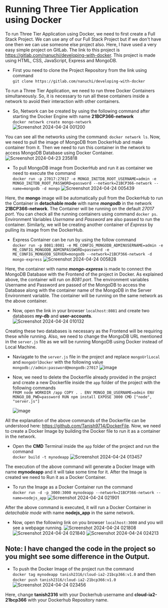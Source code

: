 # Running Three Tier Application using Docker

To run Three Tier Application using Docker, we need to first create a Full Stack Project. We can use any of our Full Stack Project but if we don't have one then we can use someone else project also. Here, I have used a very easy simple project on GitLab. The link to this project is https://gitlab.com/nanuchi/developing-with-docker. This project is made using HTML, CSS, JavaScript, Express and MongoDB. 

- First you need to clone the Project Repository from the link using command<br> ```git clone https://gitlab.com/nanuchi/developing-with-docker```

To run a Three Tier Application, we need to run three Docker Containers simultaneously. So, it is necessary to run all these containers inside a network to avoid their interaction with other containers.

- So, Network can be created by using the following command after starting the Docker Engine with name __21BCP366-network__ <br> ```docker netowrk create mongo-network```
     ![Screenshot 2024-04-24 001200](https://github.com/Tanish9714/tanish2316.github.io/assets/146628920/35aae8bf-d48f-4270-a3fc-93f9aea25fc4)


You can see all the networks using the command: ```docker network ls```. Now, we need to pull the image of MongoDB from DockerHub and make container from it. Then we need to run this container in the network to access MongoDB Database using Docker Container.
     ![Screenshot 2024-04-23 235818](https://github.com/Tanish9714/tanish2316.github.io/assets/146628920/1272d14f-76b7-4dcb-802f-8fff50485ad4)



- To pull MongoDB image from DockerHub and run it as container we need to execute the command <br> ```docker run -p 27017:27017 -e MONGO_INITDB_ROOT_USERNAME=admin -e MONGO_INITDB_ROOT_PASSWORD=password --network=21BCP366-network --name=mongodb -d mongo```
     ![Screenshot 2024-04-24 005439](https://github.com/Tanish9714/tanish2316.github.io/assets/146628920/a479f65b-7b8b-4219-9d87-770a3881a777)


Here, the __mongo__ image will be automatically pull from the DockerHub to run the Container in __detachable mode__ with name __*mongodb*__ in the network __21BCP366-network__. The Container will be running on the default *27017 port*. You can check all the running containers using command ```docker ps```. Environment Variables *Username* and *Password* are also passed to run the container. Similarly, we will be creating another container of *Express* by pulling its image from the DockerHub.

- Express Container can be run by using the follow command <br>```docker run -p 8081:8081 -e ME_CONFIG_MONGODB_ADMINUSERNAME=admin -e ME_CONFIG_MONGODB_ADMINPASSWORD=password -e ME_CONFIG_MONGODB_SERVER=mongodb --network=21BCP366-network -d mongo-express```
     ![Screenshot 2024-04-24 005828](https://github.com/Tanish9714/tanish2316.github.io/assets/146628920/33408de3-e6a3-4b0c-abba-7e289a4103c1)


Here, the container with name __*mongo-express*__ is made to connect the MongoDB Database with the Frontend of the project in Docker. As explained above, the container will run on *8081 port*. The environment variables Username and Password are passed of the MongoDB to access the Database along with the container name of the MongoDB in the Server Environment variable. The container will be running on the same network as the above container.

- Now, open the link in your browser ```localhost:8081``` and create two databases __my-db__ and __user-accounts__.
     ![Screenshot 2024-04-24 010132](https://github.com/Tanish9714/tanish2316.github.io/assets/146628920/6623073c-cf7e-4d1e-bfb1-c3294f3fca78)


Creating these two databases is necessary as the Frontend will be requiring these while running. Also, we need to change the MongoDB URL mentioned in the ```server.js``` file as we will be running MongoDB using Docker instead of Local Machine.

- Naviagate to the ```server.js``` file in the project and replace ```mongoUrlLocal``` and ```mongoUrlDocker``` with the following value ```mongodb://admin:password@mongodb:27017```
     ![image](https://github.com/Tanish9714/tanish2316.github.io/assets/146628920/9811b935-addf-4a80-9cf9-35a47b68ab6b)


- Now, we need to delete the Dockerfile already provided in the project and create a new Dockerfile inside the ```app``` folder of the project with the following commands<br> ```FROM node
WORKDIR /app
COPY . .
ENV MONGO_DB_USERNAME=admin
ENV MONGO_DB_PWD=password
RUN npm install
EXPOSE 3000
CMD ["node", "server.js"]```

     ![image](https://github.com/Tanish9714/tanish2316.github.io/assets/146628920/ebd30888-31dc-49f1-9c27-ef3c4c47347b)


All the explanation of the above commands of the Dockerfile can be understood here: https://github.com/Tanish9714/DockerFile. Now, we need to create a Docker Image by building the Docker file to run it as a container in the network. 

- Open the __CMD__ Terminal inside the ```app``` folder of the project and run the command <br> ```docker build -t mynodeapp```
     ![Screenshot 2024-04-24 013457](https://github.com/Tanish9714/tanish2316.github.io/assets/146628920/9629bee5-eb4d-4ee3-bead-21b924e9e7d6)


The execution of the above command will generate a Docker Image with name __mynodeapp__ and it will take some time for it. After the Image is created we need to Run it as a Docker Container.

- To run the Image as a Docker Container run the command <br> ```docker run -d -p 3000:3000 mynodeapp --network=21BCP366-network --name=nodejs_app```
     ![Screenshot 2024-04-24 021901](https://github.com/Tanish9714/tanish2316.github.io/assets/146628920/8d51208f-54ed-443c-a8c9-15ad5a668f3a)


After the above command is executed, it will run a Docker Container in *detachable mode* with name __nodejs_app__ in the same network. 

- Now, open the following link on you browser ```localhost:3000``` and you will see a webpage running.
    ![Screenshot 2024-04-24 021808](https://github.com/Tanish9714/tanish2316.github.io/assets/146628920/351250e3-8c8e-46dd-93a9-b7cae8561312)
    ![Screenshot 2024-04-24 021840](https://github.com/Tanish9714/tanish2316.github.io/assets/146628920/c49d2641-a0c5-400d-8176-cff592c2d9a2)
    ![Screenshot 2024-04-24 024213](https://github.com/Tanish9714/tanish2316.github.io/assets/146628920/5a7106c5-4061-4c9a-9586-18487a235092)

  
## Note: I have changed the code in the project so you might see some difference in the Output.

- To push the Docker Image of the project run the command <br> ```docker tag mynodeapp tanish2316/cloud-ia2-21bcp366:v1.0``` and then ```docker push tanish2316/cloud-ia2-21bcp366:v1.0```
    ![Screenshot 2024-04-24 023456](https://github.com/Tanish9714/tanish2316.github.io/assets/146628920/d86dc327-7e1e-43fe-b8b5-8f0a0bc21370)


Here, change __tanish2316__ with your Dockerhub username and __cloud-ia2-21bcp366__ with your Dockerhub Repository name.

